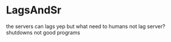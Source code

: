 # LagsAndSr
the servers can lags yep but what need to humans not lag server? shutdowns not good programs
